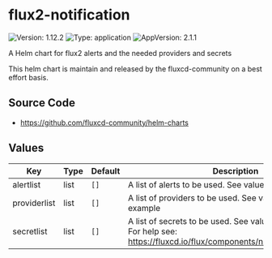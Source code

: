 # flux2-notification

![Version: 1.12.2](https://img.shields.io/badge/Version-1.12.2-informational?style=flat-square) ![Type: application](https://img.shields.io/badge/Type-application-informational?style=flat-square) ![AppVersion: 2.1.1](https://img.shields.io/badge/AppVersion-2.1.1-informational?style=flat-square)

A Helm chart for flux2 alerts and the needed providers and secrets

This helm chart is maintain and released by the fluxcd-community on a best effort basis.

## Source Code

* <https://github.com/fluxcd-community/helm-charts>

## Values

| Key | Type | Default | Description |
|-----|------|---------|-------------|
| alertlist | list | `[]` | A list of alerts to be used. See values.yaml for example |
| providerlist | list | `[]` | A list of providers to be used. See values.yaml for example |
| secretlist | list | `[]` | A list of secrets to be used. See values.yaml for example For help see: https://fluxcd.io/flux/components/notification/providers/ |
